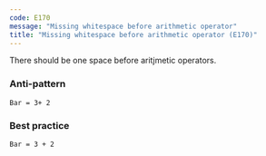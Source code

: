 ```yaml
---
code: E170
message: "Missing whitespace before arithmetic operator"
title: "Missing whitespace before arithmetic operator (E170)"
---
```


There should be one space before aritjmetic operators.

### Anti-pattern

```vba
Bar = 3+ 2
```

### Best practice

```vba
Bar = 3 + 2
```

